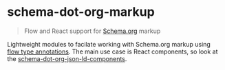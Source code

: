 schema-dot-org-markup
=====================
>Flow and React support for [Schema.org](http://schema.org) markup 

Lightweight modules to facilate working with Schema.org markup using 
[flow type annotations](http://flowtype.org/). The main use case is React components,
so look at the [schema-dot-org-json-ld-components](pacakages/schema-dot-org-json-ld-components/).
